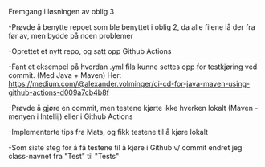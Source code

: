 Fremgang i løsningen av oblig 3

-Prøvde å benytte repoet som ble benyttet i oblig 2, da alle filene lå der fra før av, men bydde på noen problemer

-Oprettet et nytt repo, og satt opp Github Actions

-Fant et eksempel på hvordan .yml fila kunne settes opp for testkjøring ved commit. (Med Java + Maven) Her:
https://medium.com/@alexander.volminger/ci-cd-for-java-maven-using-github-actions-d009a7cb4b8f

-Prøvde å gjøre en commit, men testene kjørte ikke hverken lokalt (Maven -menyen i Intellij) eller i Github Actions

-Implementerte tips fra Mats, og fikk testene til å kjøre lokalt

-Som siste steg for å få testene til å kjøre i Github v/ commit endret jeg class-navnet fra "Test" til "Tests"
